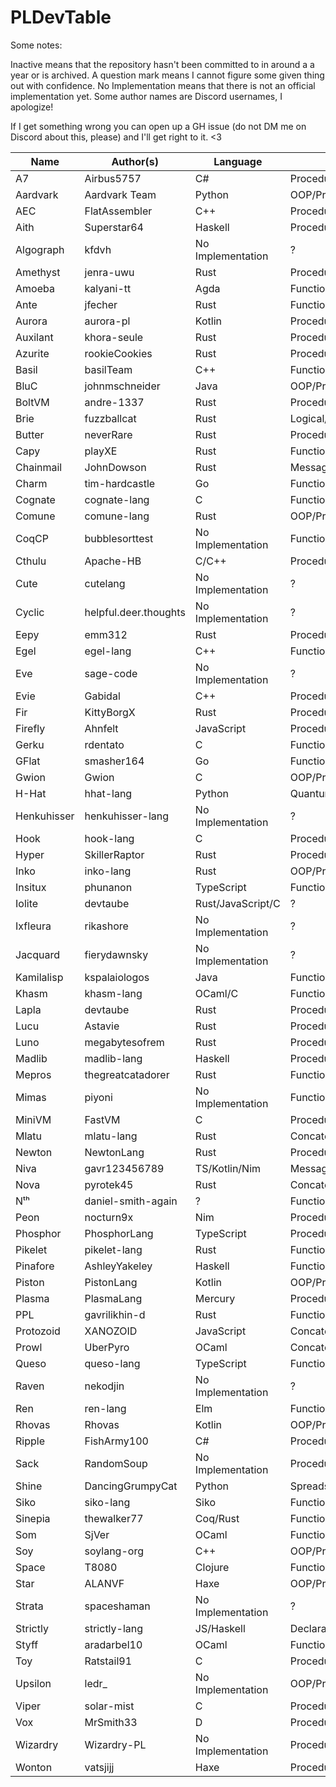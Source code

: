 # PLDevTable
Some notes:

Inactive means that the repository hasn't been committed to in around a a year or is archived. A question mark means I cannot figure some given thing out with confidence. No Implementation means that there is not an official implementation yet. Some author names are Discord usernames, I apologize!

If I get something wrong you can open up a GH issue (do not DM me on Discord about this, please) and I'll get right to it. <3

| Name        | Author(s)             | Language          | Paradigm(s)               | State    |
| ----------- | --------------------- | ----------------- | ------------------------- | -------- |
| A7          | Airbus5757            | C#                | Procedural                | Active   |
| Aardvark    | Aardvark Team         | Python            | OOP/Procedural            | Active   |
| AEC         | FlatAssembler         | C++               | Procedural                | Active   |
| Aith        | Superstar64           | Haskell           | Procedural/Functional     | Active   |
| Algograph   | kfdvh                 | No Implementation | ?                         | ?        |
| Amethyst    | jenra-uwu             | Rust              | Procedural/Functional     | Active   |
| Amoeba      | kalyani-tt            | Agda              | Functional                | Active   |
| Ante        | jfecher               | Rust              | Functional                | Active   |
| Aurora      | aurora-pl             | Kotlin            | Procedural                | Active   |
| Auxilant    | khora-seule           | Rust              | Procedural                | Active   |
| Azurite     | rookieCookies         | Rust              | Procedural                | Active   |
| Basil       | basilTeam             | C++               | Functional                | Inactive |
| BluC        | johnmschneider        | Java              | OOP/Procedural            | Inactive |
| BoltVM      | andre-1337            | Rust              | Procedural                | Active   |
| Brie        | fuzzballcat           | Rust              | Logical/Array             | Active   |
| Butter      | neverRare             | Rust              | Procedural                | Active   |
| Capy        | playXE                | Rust              | Functional                | Active   |
| Chainmail   | JohnDowson            | Rust              | Message                   | Active   |
| Charm       | tim-hardcastle        | Go                | Functional                | Active   |
| Cognate     | cognate-lang          | C                 | Functional                | Active   |
| Comune      | comune-lang           | Rust              | OOP/Procedural            | Active   |
| CoqCP       | bubblesorttest        | No Implementation | Functional                | Active   |
| Cthulu      | Apache-HB             | C/C++             | Procedural                | Active   |
| Cute        | cutelang              | No Implementation | ?                         | ?        |
| Cyclic      | helpful.deer.thoughts | No Implementation | ?                         | ?        |
| Eepy        | emm312                | Rust              | Procedural                | Active   |
| Egel        | egel-lang             | C++               | Functional                | Active   |
| Eve         | sage-code             | No Implementation | ?                         | ?        |
| Evie        | Gabidal               | C++               | Procedural                | Active   |
| Fir         | KittyBorgX            | Rust              | Procedural                | Inactive |
| Firefly     | Ahnfelt               | JavaScript        | Procedural                | Active   |
| Gerku       | rdentato              | C                 | Functional                | Inactive |
| GFlat       | smasher164            | Go                | Functional                | Active   |
| Gwion       | Gwion                 | C                 | OOP/Procedural/Musical    | Active   |
| H-Hat       | hhat-lang             | Python            | Quantum                   | Active   |
| Henkuhisser | henkuhisser-lang      | No Implementation | ?                         | Inactive |
| Hook        | hook-lang             | C                 | Procedural                | Active   |
| Hyper       | SkillerRaptor         | Rust              | Procedural                | Inactive |
| Inko        | inko-lang             | Rust              | OOP/Procedural            | Active   |
| Insitux     | phunanon              | TypeScript        | Functional                | Active   |
| Iolite      | devtaube              | Rust/JavaScript/C | ?                         | Active   |
| Ixfleura    | rikashore             | No Implementation | ?                         | Active   |
| Jacquard    | fierydawnsky          | No Implementation | ?                         | ?        |
| Kamilalisp  | kspalaiologos         | Java              | Functional                | Active   |
| Khasm       | khasm-lang            | OCaml/C           | Functional                | Active   |
| Lapla       | devtaube              | Rust              | Procedural                | Inactive |
| Lucu        | Astavie               | Rust              | Procedural                | Active   |
| Luno        | megabytesofrem        | Rust              | Procedural                | Active   |
| Madlib      | madlib-lang           | Haskell           | Procedural/Functional     | Active   |
| Mepros      | thegreatcatadorer     | Rust              | Functional                | Active   |
| Mimas       | piyoni                | No Implementation | Functional                | ?        |
| MiniVM      | FastVM                | C                 | Procedural                | Active   |
| Mlatu       | mlatu-lang            | Rust              | Concatenative             | Active   |
| Newton      | NewtonLang            | Rust              | Procedural                | Active   |
| Niva        | gavr123456789         | TS/Kotlin/Nim     | Message                   | Active   |
| Nova        | pyrotek45             | Rust              | Concatenative/Procedural  | Active   |
| Nᵗʰ         | daniel-smith-again    | ?                 | Functional                | Active   |
| Peon        | nocturn9x             | Nim               | Procedural                | Active   |
| Phosphor    | PhosphorLang          | TypeScript        | Procedural                | Active   |
| Pikelet     | pikelet-lang          | Rust              | Functional                | Inactive |
| Pinafore    | AshleyYakeley         | Haskell           | Functional                | Active   |
| Piston      | PistonLang            | Kotlin            | OOP/Procedural            | Active   |
| Plasma      | PlasmaLang            | Mercury           | Procedural/Functional     | Active   |
| PPL         | gavrilikhin-d         | Rust              | Functional                | Active   |
| Protozoid   | XANOZOID              | JavaScript        | Concatenative             | Active   |
| Prowl       | UberPyro              | OCaml             | Concatenative/Logic       | Active   |
| Queso       | queso-lang            | TypeScript        | Functional                | Active   |
| Raven       | nekodjin              | No Implementation | ?                         | Inactive |
| Ren         | ren-lang              | Elm               | Functional                | Inactive |
| Rhovas      | Rhovas                | Kotlin            | OOP/Procedural/Functional | Active   |
| Ripple      | FishArmy100           | C#                | Procedural                | Active   |
| Sack        | RandomSoup            | No Implementation | Procedural                | Active   |
| Shine       | DancingGrumpyCat      | Python            | Spreadsheet(?)            | Active   |
| Siko        | siko-lang             | Siko              | Functional                | Active   |
| Sinepia     | thewalker77           | Coq/Rust          | Functional                | Active   |
| Som         | SjVer                 | OCaml             | Functional                | Active   |
| Soy         | soylang-org           | C++               | OOP/Procedural            | Active   |
| Space       | T8080                 | Clojure           | Functional                | Inactive |
| Star        | ALANVF                | Haxe              | OOP/Procedural            | Active   |
| Strata      | spaceshaman           | No Implementation | ?                         | ?        |
| Strictly    | strictly-lang         | JS/Haskell        | Declarative               | Inactive |
| Styff       | aradarbel10           | OCaml             | Functional                | Inactive |
| Toy         | Ratstail91            | C                 | Procedural                | Active   |
| Upsilon     | ledr_                 | No Implementation | OOP/Procedural            | Active   |
| Viper       | solar-mist            | C                 | Procedural                | Active   |
| Vox         | MrSmith33             | D                 | Procedural                | Active   |
| Wizardry    | Wizardry-PL           | No Implementation | Procedural                | Inactive |
| Wonton      | vatsjijj              | Haxe              | Procedural/Concatenative  | Active   |
